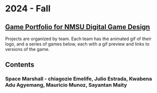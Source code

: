 # 2024 - Fall

## [Game Portfolio for NMSU Digital Game Design](/../index.md)

Projects are organized by team. Each team has the animated gif of their logo, and a series of games below, each with a gif preview and links to versions of the game.

## Contents

### Space Marshall - chiagozie Emelife, Julio Estrada, Kwabena Adu Agyemang, Mauricio Munoz, Sayantan Maity